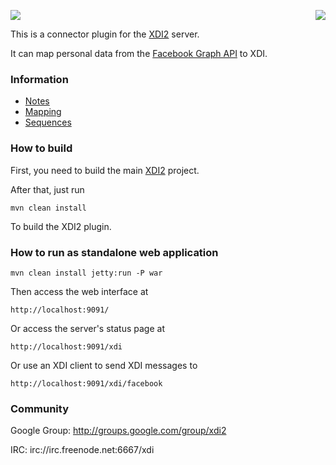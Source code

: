 <a href="http://projectdanube.org/" target="_blank"><img src="http://projectdanube.github.com/xdi2/images/projectdanube_logo.png" align="right"></a>
<img src="http://projectdanube.github.com/xdi2/images/logo64.png"><br>

This is a connector plugin for the [XDI2](http://github.com/projectdanube/xdi2) server.

It can map personal data from the [Facebook Graph API](https://developers.facebook.com/docs/reference/api/) to XDI. 

### Information

* [Notes](https://github.com/projectdanube/xdi2-connector-facebook/wiki/Notes)
* [Mapping](https://github.com/projectdanube/xdi2-connector-facebook/wiki/Mapping)
* [Sequences](https://github.com/projectdanube/xdi2-connector-facebook/wiki/Sequences)

### How to build

First, you need to build the main [XDI2](http://github.com/projectdanube/xdi2) project.

After that, just run

    mvn clean install

To build the XDI2 plugin.

### How to run as standalone web application

    mvn clean install jetty:run -P war

Then access the web interface at

	http://localhost:9091/

Or access the server's status page at

	http://localhost:9091/xdi

Or use an XDI client to send XDI messages to

    http://localhost:9091/xdi/facebook

### Community

Google Group: http://groups.google.com/group/xdi2

IRC: irc://irc.freenode.net:6667/xdi
